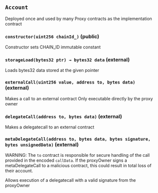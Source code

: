 ## `Account`

Deployed once and used by many Proxy contracts as the implementation contract




### `constructor(uint256 chainId_)` (public)



Constructor sets CHAIN_ID immutable constant

### `storageLoad(bytes32 ptr) → bytes32 data` (external)



Loads bytes32 data stored at the given pointer


### `externalCall(uint256 value, address to, bytes data)` (external)



Makes a call to an external contract
Only executable directly by the proxy owner


### `delegateCall(address to, bytes data)` (external)



Makes a delegatecall to an external contract


### `metaDelegateCall(address to, bytes data, bytes signature, bytes unsignedData)` (external)

WARNING: The `to` contract is responsible for secure handling of the call provided in the encoded
`callData`. If the proxyOwner signs a metaDelegateCall to a malicious contract, this could result in total loss
of their account.

Allows execution of a delegatecall with a valid signature from the proxyOwner



